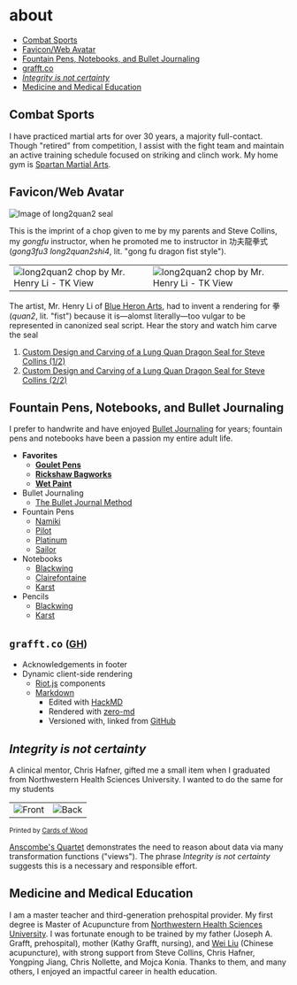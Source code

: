 # about
- [Combat Sports](#Combat-Sports)
- [Favicon/Web Avatar](#FaviconWeb-Avatar)
- [Fountain Pens, Notebooks, and Bullet Journaling](#Fountain-Pens-Notebooks-and-Bullet-Journaling)
- [grafft.co](#grafftco)
- *[Integrity is not certainty](#Integrity-is-not-certainty)*
- [Medicine and Medical Education](#Medicine-and-Medical-Education)
<!--- [Knowledge Engineer?](#Knowledge-Engineer)//-->

## <div id="Combat-Sports">Combat Sports</div>
I have practiced martial arts for over 30 years, a majority full-contact. Though "retired" from competition, I assist with the fight team and maintain an active training schedule focused on striking and clinch work. My home gym is <a href="https://spartanmartialartsgym.com/" target="_blank">Spartan Martial Arts</a>.

## <div id="FaviconWeb-Avatar">Favicon/Web Avatar</div>
![Image of long2quan2 seal](img/long2quan2_seal.jpg)

This is the imprint of a chop given to me by my parents and Steve Collins, my *gongfu* instructor, when he promoted me to instructor in  功夫龍拳式 (*gong3fu3 long2quan2shi4*, lit. "gong fu dragon fist style").

|||
|-|-|
|![long2quan2 chop by Mr. Henry Li - TK View](img/long2quan2_seal-side.jpg)|![long2quan2 chop by Mr. Henry Li - TK View](img/long2quan2_chop-seal.jpg)|

The artist, Mr. Henry Li of <a href="https://www.blueheronarts.com/" target="_blank">Blue Heron Arts</a>, had to invent a rendering for 拳 (*quan2*, lit. "fist") because it is&mdash;alomst literally&mdash;too vulgar to be represented in canonized seal script. Hear the story and watch him carve the seal

1. <a href="https://youtu.be/JCHzsLWwh_k" target="_blank">Custom Design and Carving of a Lung Quan Dragon Seal for Steve Collins (1/2)</a>
1. <a href="https://youtu.be/PhChzTgj6Qk" target="_blank">Custom Design and Carving of a Lung Quan Dragon Seal for Steve Collins (2/2)</a>

## <div id="Fountain-Pens-Notebooks-and-Bullet-Journaling">Fountain Pens, Notebooks, and Bullet Journaling</div>
I prefer to handwrite and have enjoyed <a href="https://bulletjournal.com/" target="_blank">Bullet Journaling</a> for years; fountain pens and notebooks have been a passion my entire adult life.

- **Favorites**
    - **<a href="https://www.gouletpens.com/" target="_blank">Goulet Pens</a>**
    - **<a href="https://www.rickshawbags.com/" target="_blank">Rickshaw Bagworks</a>**
    - **<a href="https://wetpaintart.com/" target="_blank">Wet Paint</a>**
- Bullet Journaling
    - <a href="https://bulletjournal.com/pages/book" target="_blank">The Bullet Journal Method</a>
- Fountain Pens
    - <a href="https://www.pilot-namiki.com/en/" target="_blank">Namiki</a>
    - <a href="https://www.gouletpens.com/collections/pilot" target="_blank">Pilot</a>
    - <a href="https://www.gouletpens.com/collections/platinum" target="_blank">Platinum</a>
    - <a href="https://sailorpen.com/" target="_blank">Sailor</a>
- Notebooks
    - <a href="https://blackwing602.com/" target="_blank">Blackwing</a>
    - <a href="https://www.gouletpens.com/collections/clairefontaine" target="_blank">Clairefontaine</a>
    - <a href="https://www.karststonepaper.com/" target="_blank">Karst</a>
- Pencils
    - <a href="https://blackwing602.com/" target="_blank">Blackwing</a>
    - <a href="https://www.karststonepaper.com/" target="_blank">Karst</a>

## <div id="grafftco">`grafft.co` <small>(<a href="https://github.com/jagrafft/grafft.co/" target="_blank">GH</a>)</small></div>
- Acknowledgements in footer
- Dynamic client-side rendering
    - <a href="https://riot.js.org/" target="_blank">Riot.js</a> components
    - <a href="https://daringfireball.net/projects/markdown/" target="_blank">Markdown</a>
        - Edited with <a href="https//hackmd.io" target="_blank">HackMD</a>
        - Rendered with <a href="https://zerodevx.github.io/zero-md/" target="_blank">zero-md</a>
        - Versioned with, linked from <a href="https://github.com/jagrafft/markdown-docs" target="_blank">GitHub</a>

## <div id="Integrity-is-not-certainty">*Integrity is not certainty*</div>
A clinical mentor, Chris Hafner, gifted me a small item when I graduated from Northwestern Health Sciences University. I wanted to do the same for my students

| | |
|-|-|
|![Front](img/bookmark-front.jpg)|![Back](img/bookmark-back.jpg)|

<small>Printed by <a href="https://www.cardsofwood.com/" target="_blank">Cards of Wood</a></small>

<a href="https://en.wikipedia.org/wiki/Anscombe%27s_quartet" target="_blank">Anscombe's Quartet</a> demonstrates the need to reason about data via many transformation functions ("views"). The phrase *Integrity is not certainty* suggests this is a necessary and responsible effort.

<!--
## Knowledge Engineer?
See *Working Definition of Knowledge Engineering*.
//-->

## <div id="Medicine-and-Medical-Education">Medicine and Medical Education</div>
I am a master teacher and third-generation prehospital provider. My first degree is Master of Acupuncture from <a href="https://www.nwhealth.edu/" target="_blank">Northwestern Health Sciences University</a>. I was fortunate enough to be trained by my father (Joseph A. Grafft, prehospital), mother (Kathy Grafft, nursing), and <a href="http://weiliuacupuncture.com/" target="_blank">Wei Liu</a> (Chinese acupuncture), with strong support from Steve Collins, Chris Hafner, Yongping Jiang, Chris Nollette, and Mojca Konia. Thanks to them, and many others, I enjoyed an impactful career in health education.
